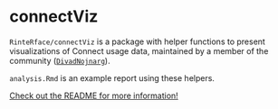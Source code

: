 # connectViz

`RinteRface/connectViz` is a package with helper functions to present
visualizations of Connect usage data, maintained by a member of the community
([`DivadNojnarg`](https://github.com/DivadNojnarg)).

`analysis.Rmd` is an example report using these helpers.

[Check out the README for more information!](https://github.com/RinteRface/connectViz)
